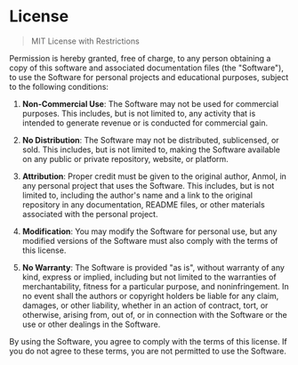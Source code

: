 # License

>MIT License with Restrictions

Permission is hereby granted, free of charge, to any person obtaining a copy of this software and associated documentation files (the "Software"), to use the Software for personal projects and educational purposes, subject to the following conditions:

1. **Non-Commercial Use**: The Software may not be used for commercial purposes. This includes, but is not limited to, any activity that is intended to generate revenue or is conducted for commercial gain.

2. **No Distribution**: The Software may not be distributed, sublicensed, or sold. This includes, but is not limited to, making the Software available on any public or private repository, website, or platform.

3. **Attribution**: Proper credit must be given to the original author, Anmol, in any personal project that uses the Software. This includes, but is not limited to, including the author's name and a link to the original repository in any documentation, README files, or other materials associated with the personal project.

4. **Modification**: You may modify the Software for personal use, but any modified versions of the Software must also comply with the terms of this license.

5. **No Warranty**: The Software is provided "as is", without warranty of any kind, express or implied, including but not limited to the warranties of merchantability, fitness for a particular purpose, and noninfringement. In no event shall the authors or copyright holders be liable for any claim, damages, or other liability, whether in an action of contract, tort, or otherwise, arising from, out of, or in connection with the Software or the use or other dealings in the Software.

By using the Software, you agree to comply with the terms of this license. If you do not agree to these terms, you are not permitted to use the Software.